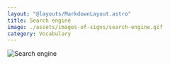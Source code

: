 ```yaml
---
layout: "@layouts/MarkdownLayout.astro"
title: Search engine
image: ./assets/images-of-signs/search-engine.gif
category: Vocabulary
---
```


![Search engine](@signs/search-engine.gif)
